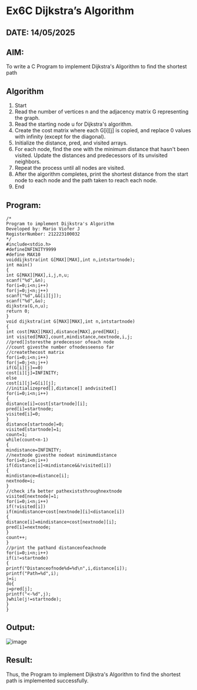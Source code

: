 # Ex6C Dijkstra’s Algorithm
## DATE: 14/05/2025
## AIM:
To write a C Program to implement Dijkstra's Algorithm to find the shortest path

## Algorithm
1. Start
2. Read the number of vertices n and the adjacency matrix G representing the graph.
3. Read the starting node u for Dijkstra's algorithm.
4. Create the cost matrix where each G[i][j] is copied, and replace 0 values with infinity 
(except for the diagonal).
5. Initialize the distance, pred, and visited arrays.
6. For each node, find the one with the minimum distance that hasn't been visited. Update the 
distances and predecessors of its unvisited neighbors.
7. Repeat the process until all nodes are visited.
8. After the algorithm completes, print the shortest distance from the start node to each node 
and the path taken to reach each node.
9. End   

## Program:
```
/*
Program to implement Dijkstra's Algorithm 
Developed by: Mario Viofer J
RegisterNumber: 212223100032
*/
#include<stdio.h> 
#defineINFINITY9999
#define MAX10
voiddijkstra(int G[MAX][MAX],int n,intstartnode); 
int main()
{
int G[MAX][MAX],i,j,n,u; 
scanf("%d",&n); 
for(i=0;i<n;i++) 
for(j=0;j<n;j++) 
scanf("%d",&G[i][j]); 
scanf("%d",&u);
dijkstra(G,n,u); 
return 0;
}
void dijkstra(int G[MAX][MAX],int n,intstartnode)
{
int cost[MAX][MAX],distance[MAX],pred[MAX]; 
int visited[MAX],count,mindistance,nextnode,i,j;
//pred[]storesthe predecessor ofeach node
//count givesthe number ofnodesseenso far
//createthecost matrix 
for(i=0;i<n;i++) 
for(j=0;j<n;j++) 
if(G[i][j]==0) 
cost[i][j]=INFINITY; 
else
cost[i][j]=G[i][j];
//initializepred[],distance[] andvisited[] 
for(i=0;i<n;i++)
{
distance[i]=cost[startnode][i]; 
pred[i]=startnode; 
visited[i]=0;
}
distance[startnode]=0; 
visited[startnode]=1; 
count=1; 
while(count<n-1)
{
mindistance=INFINITY;
//nextnode givesthe nodeat minimumdistance 
for(i=0;i<n;i++) 
if(distance[i]<mindistance&&!visited[i])
{
mindistance=distance[i]; 
nextnode=i;
}
//check ifa better pathexiststhroughnextnode 
visited[nextnode]=1;
for(i=0;i<n;i++) 
if(!visited[i])
if(mindistance+cost[nextnode][i]<distance[i])
{
distance[i]=mindistance+cost[nextnode][i]; 
pred[i]=nextnode;
}
count++;
}
//print the pathand distanceofeachnode
for(i=0;i<n;i++) 
if(i!=startnode)
{
printf("Distanceofnode%d=%d\n",i,distance[i]); 
printf("Path=%d",i);
j=i; 
do{
j=pred[j]; 
printf("<-%d",j);
}while(j!=startnode);
}
}
```

## Output:

![image](https://github.com/user-attachments/assets/fd6fc894-742f-42fb-8d92-aead677186c0)


## Result:
Thus, the Program to implement Dijkstra's Algorithm to find the shortest path is implemented successfully.
